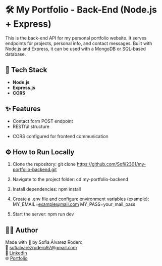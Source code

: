 # 🛠 My Portfolio - Back-End (Node.js + Express)

This is the back-end API for my personal portfolio website. It serves endpoints for projects, personal info, and contact messages. Built with Node.js and Express, it can be used with a MongoDB or SQL-based database.

## 🚀 Tech Stack

- **Node.js**
- **Express.js**
- **CORS**
<!-- 
- **Body-parser**
- **Swagger (OpenAPI)**
- **MongoDB** or **MySQL** (depending on implementation)
-->

## ✨ Features

- Contact form POST endpoint
- RESTful structure
<!--- Swagger documentation -->
- CORS configured for frontend communication

## ⚙️ How to Run Locally
1. Clone the repository:
git clone https://github.com/Sofii2301/my-portfolio-backend.git

2. Navigate to the project folder:
cd my-portfolio-backend

3. Install dependencies:
npm install

4. Create a .env file and configure environment variables (example):
MY_EMAIL=example@mail.com
MY_PASS=your_mail_pass

5. Start the server:
npm run dev

## 🧑‍💻 Author  
Made with 💙 by Sofía Álvarez Rodero  
📧 sofialvarezrodero97@gmail.com  
🔗 [LinkedIn](https://www.linkedin.com/in/sofi-alvarez-rodero)  
🌐 [Portfolio](https://sofiaalvarezrodero.vercel.app)
